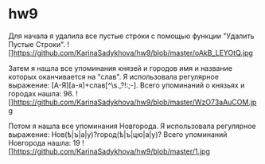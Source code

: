 # hw9

Для начала я удалила все пустые строки с помощью функции "Удалить Пустые Строки". 
![]https://github.com/KarinaSadykhova/hw9/blob/master/oAkB_LEYOtQ.jpg

Затем я нашла все упоминания князей и городов имя и название которых оканчивается на "слав". Я использовала регулярное выражение: [А-Я][а-я]+слав[^\s.,\?!:;-]. Всего упоминаний о князьях и городах нашла: 96.
![]https://github.com/KarinaSadykhova/hw9/blob/master/WzO73aAuCOM.jpg

Потом я нашла все упоминания Новгорода. Я использовала регулярное выражение: Нов(ѣ|ъ|а|у)?город(ѣ|ъ|цю|а|у)? Всего упоминаний Новгорода нашла: 19
![]https://github.com/KarinaSadykhova/hw9/blob/master/1.jpg
